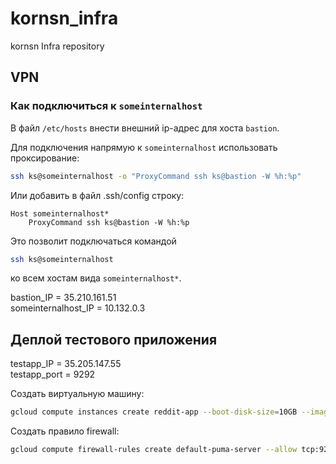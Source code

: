 # kornsn_infra
kornsn Infra repository


## VPN

### Как подключиться к `someinternalhost`

В файл `/etc/hosts` внести внешний ip-адрес для хоста `bastion`.

Для подключения напрямую к `someinternalhost` использовать проксирование:

```bash
ssh ks@someinternalhost -o "ProxyCommand ssh ks@bastion -W %h:%p"
```

Или добавить в файл .ssh/config строку:
```
Host someinternalhost*
    ProxyCommand ssh ks@bastion -W %h:%p
```

Это позволит подключаться командой 
```bash
ssh ks@someinternalhost
```
ко всем хостам вида `someinternalhost*`.



bastion_IP = 35.210.161.51  
someinternalhost_IP = 10.132.0.3



## Деплой тестового приложения

testapp_IP = 35.205.147.55  
testapp_port = 9292


Создать виртуальную машину:
```bash
gcloud compute instances create reddit-app --boot-disk-size=10GB --image-family=ubuntu-1604-lts --image-project=ubuntu-os-cloud --machine-type=g1-small --tags puma-server --restart-on-failure --metadata-from-file startup-script=startup.sh
```

Создать правило firewall:
```bash
gcloud compute firewall-rules create default-puma-server --allow tcp:9292 --target-tags=puma-server --source-ranges=0.0.0.0/0
```
